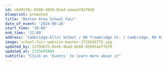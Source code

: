 ```yaml
---
id: c6491f8c-6588-4930-82ad-aaeeef02fbb8
blueprint: promoted
title: 'Boston Area School Fair'
date_of_event: '2024-09-28'
start_time: '10:00'
end_time: '12:00'
address: 'Cambridge-Ellis School / 80 Trowbridge St. / Cambridge, MA 02138'
image: school-fair-website-banner-1725645772.jpg
updated_by: 1179db75-8eeb-4bad-8e60-d5005aef7ef8
updated_at: 1725645994
subtitle: "Click on 'Events' to learn more about it"
---
```

